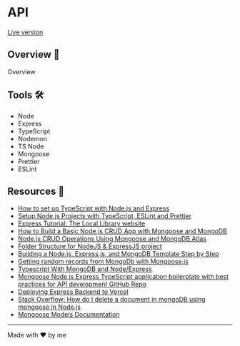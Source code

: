 # API

[Live version]()

## Overview 🎯

Overview

## Tools 🛠️

- Node
- Express
- TypeScript
- Nodemon
- TS Node
- Mongoose
- Prettier
- ESLint

## Resources 📁

- [How to set up TypeScript with Node.js and Express](https://blog.logrocket.com/how-to-set-up-node-typescript-express/)
- [Setup Node.js Projects with TypeScript, ESLint and Prettier](https://medium.com/@apeview/setup-node-js-projects-with-typescript-eslint-and-prettier-4c1f1fecd107)
- [Express Tutorial: The Local Library website](https://developer.mozilla.org/en-US/docs/Learn/Server-side/Express_Nodejs/Tutorial_local_library_website)
- [How to Build a Basic Node.js CRUD App with Mongoose and MongoDB](https://medium.com/@skhans/how-to-build-a-basic-node-js-crud-app-with-mongoose-and-mongodb-3e958a36001d)
- [Node.js CRUD Operations Using Mongoose and MongoDB Atlas](https://www.geeksforgeeks.org/node-js-crud-operations-using-mongoose-and-mongodb-atlas/)
- [Folder Structure for NodeJS & ExpressJS project](https://dev.to/mr_ali3n/folder-structure-for-nodejs-expressjs-project-435l)
- [Building a Node.js, Express.js, and MongoDB Template Step by Step](https://medium.com/@smfurquan0712/building-a-node-js-express-js-and-mongodb-template-step-by-step-fbd2ae692adf)
- [Getting random records from MongoDb with Mongoose.js](https://medium.com/@sahinkasap52/getting-random-records-from-mongodb-with-mongoose-js-29a598e8ec24)
- [Typescript With MongoDB and Node/Express](https://medium.com/@haybams/typescript-with-mongoose-and-node-express-24073d51d2ee)
- [Mongoose Node.js Express TypeScript application boilerplate with best practices for API development GitHub Repo](https://github.com/sunnysidelabs/mongoose-express-ts/blob/master/src/models/User.ts)
- [Deploying Express Backend to Vercel](https://medium.com/@ShrianshAgarwal/deploying-express-backend-to-vercel-7664ef880005)
- [Stack Overflow: How do I delete a document in mongoDB using mongoose in Node.js](https://stackoverflow.com/questions/76980190/how-do-i-delete-a-document-in-mongodb-using-mongoose-in-node-js)
- [Mongoose Models Documentation](https://mongoosejs.com/docs/models.html)

<hr>
<p>Made with ❤️ by me</p>
